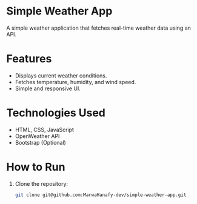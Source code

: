 # Simple Weather App

A simple weather application that fetches real-time weather data using an API. 

# Features
- Displays current weather conditions.
- Fetches temperature, humidity, and wind speed.
- Simple and responsive UI.

# Technologies Used
- HTML, CSS, JavaScript
- OpenWeather API
- Bootstrap (Optional)

# How to Run
1. Clone the repository:
   ```bash
   git clone git@github.com:MarwaHanafy-dev/simple-weather-app.git
